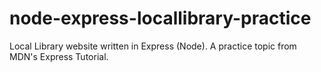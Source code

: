 # node-express-locallibrary-practice
Local Library website written in Express (Node). A practice topic from MDN's Express Tutorial.
